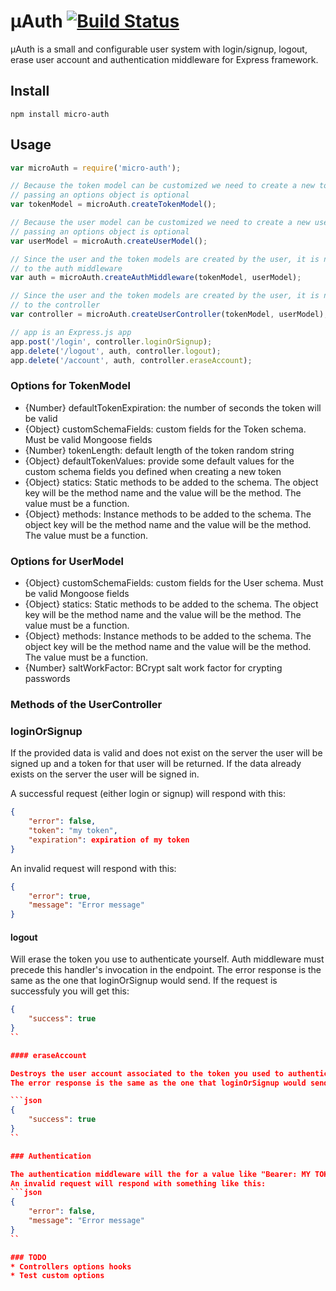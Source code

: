# µAuth [![Build Status](https://travis-ci.org/mvader/micro-auth.svg)](https://travis-ci.org/mvader/micro-auth)
µAuth is a small and configurable user system with login/signup, logout, erase user account and authentication middleware for Express framework.

## Install

```
npm install micro-auth
```

## Usage

```javascript
var microAuth = require('micro-auth');

// Because the token model can be customized we need to create a new token model
// passing an options object is optional
var tokenModel = microAuth.createTokenModel();

// Because the user model can be customized we need to create a new user model
// passing an options object is optional
var userModel = microAuth.createUserModel();

// Since the user and the token models are created by the user, it is needed to pass it
// to the auth middleware
var auth = microAuth.createAuthMiddleware(tokenModel, userModel);

// Since the user and the token models are created by the user, it is needed to pass it
// to the controller
var controller = microAuth.createUserController(tokenModel, userModel);

// app is an Express.js app
app.post('/login', controller.loginOrSignup);
app.delete('/logout', auth, controller.logout);
app.delete('/account', auth, controller.eraseAccount);
```

### Options for TokenModel

* {Number} defaultTokenExpiration: the number of seconds the token will be valid
* {Object} customSchemaFields: custom fields for the Token schema. Must be valid Mongoose fields
* {Number} tokenLength: default length of the token random string
* {Object} defaultTokenValues: provide some default values for the custom schema fields you defined when creating a new token
* {Object} statics: Static methods to be added to the schema. The object key will be the method name and the value will be the method. The value must be a function.
* {Object} methods: Instance methods to be added to the schema. The object key will be the method name and the value will be the method. The value must be a function.

### Options for UserModel

* {Object} customSchemaFields: custom fields for the User schema. Must be valid Mongoose fields
* {Object} statics: Static methods to be added to the schema. The object key will be the method name and the value will be the method. The value must be a function.
* {Object} methods: Instance methods to be added to the schema. The object key will be the method name and the value will be the method. The value must be a function.
* {Number} saltWorkFactor: BCrypt salt work factor for crypting passwords

### Methods of the UserController

### loginOrSignup
If the provided data is valid and does not exist on the server the user will be signed up and a token for that user will be returned.
If the data already exists on the server the user will be signed in.

A successful request (either login or signup) will respond with this:
```json
{
    "error": false,
    "token": "my token",
    "expiration": expiration of my token
}
```

An invalid request will respond with this:
```json
{
    "error": true,
    "message": "Error message"
}
```

#### logout

Will erase the token you use to authenticate yourself. Auth middleware must precede this handler's invocation in the endpoint.
The error response is the same as the one that loginOrSignup would send. If the request is successfuly you will get this:

```json
{
    "success": true
}
``

#### eraseAccount

Destroys the user account associated to the token you used to authenticate yourself. Auth middleware must precede this handler's invocation in the endpoint.
The error response is the same as the one that loginOrSignup would send. If the request is successfuly you will get this:

```json
{
    "success": true
}
``

### Authentication

The authentication middleware will the for a value like "Bearer: MY TOKEN" in the Authorization header. If the token is valid an is associated to the user it will pass to the next handler, otherwise it will throw a 401 error using the Express next(error) mechanism (which you really should be using for managing errors in your express app).
An invalid request will respond with something like this:
```json
{
    "error": false,
    "message": "Error message"
}
``

### TODO
* Controllers options hooks
* Test custom options
